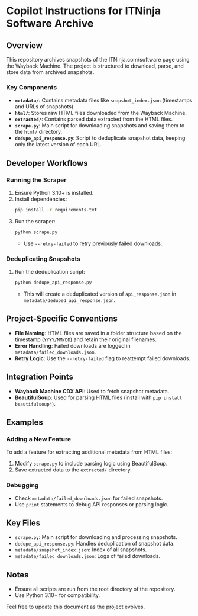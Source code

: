 # Copilot Instructions for ITNinja Software Archive

## Overview
This repository archives snapshots of the ITNinja.com/software page using the Wayback Machine. The project is structured to download, parse, and store data from archived snapshots.

### Key Components
- **`metadata/`**: Contains metadata files like `snapshot_index.json` (timestamps and URLs of snapshots).
- **`html/`**: Stores raw HTML files downloaded from the Wayback Machine.
- **`extracted/`**: Contains parsed data extracted from the HTML files.
- **`scrape.py`**: Main script for downloading snapshots and saving them to the `html/` directory.
- **`dedupe_api_response.py`**: Script to deduplicate snapshot data, keeping only the latest version of each URL.

## Developer Workflows
### Running the Scraper
1. Ensure Python 3.10+ is installed.
2. Install dependencies:
   ```bash
   pip install -r requirements.txt
   ```
3. Run the scraper:
   ```bash
   python scrape.py
   ```
   - Use `--retry-failed` to retry previously failed downloads.

### Deduplicating Snapshots
1. Run the deduplication script:
   ```bash
   python dedupe_api_response.py
   ```
   - This will create a deduplicated version of `api_response.json` in `metadata/deduped_api_response.json`.

## Project-Specific Conventions
- **File Naming**: HTML files are saved in a folder structure based on the timestamp (`YYYY/MM/DD`) and retain their original filenames.
- **Error Handling**: Failed downloads are logged in `metadata/failed_downloads.json`.
- **Retry Logic**: Use the `--retry-failed` flag to reattempt failed downloads.

## Integration Points
- **Wayback Machine CDX API**: Used to fetch snapshot metadata.
- **BeautifulSoup**: Used for parsing HTML files (install with `pip install beautifulsoup4`).

## Examples
### Adding a New Feature
To add a feature for extracting additional metadata from HTML files:
1. Modify `scrape.py` to include parsing logic using BeautifulSoup.
2. Save extracted data to the `extracted/` directory.

### Debugging
- Check `metadata/failed_downloads.json` for failed snapshots.
- Use `print` statements to debug API responses or parsing logic.

## Key Files
- `scrape.py`: Main script for downloading and processing snapshots.
- `dedupe_api_response.py`: Handles deduplication of snapshot data.
- `metadata/snapshot_index.json`: Index of all snapshots.
- `metadata/failed_downloads.json`: Logs of failed downloads.

## Notes
- Ensure all scripts are run from the root directory of the repository.
- Use Python 3.10+ for compatibility.

Feel free to update this document as the project evolves.
